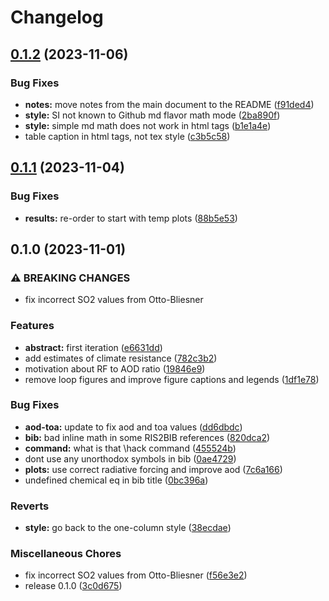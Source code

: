 # Changelog

## [0.1.2](https://github.com/engeir/parameter-scan/compare/v0.1.1...v0.1.2) (2023-11-06)


### Bug Fixes

* **notes:** move notes from the main document to the README ([f91ded4](https://github.com/engeir/parameter-scan/commit/f91ded48381ef2d700f94042a19113b940b50f65))
* **style:** SI not known to Github md flavor math mode ([2ba890f](https://github.com/engeir/parameter-scan/commit/2ba890f922820eb53e100d43a6bf55f5bc3d26cb))
* **style:** simple md math does not work in html tags ([b1e1a4e](https://github.com/engeir/parameter-scan/commit/b1e1a4ebd8e8e523411eb9941d5e873a640af162))
* table caption in html tags, not tex style ([c3b5c58](https://github.com/engeir/parameter-scan/commit/c3b5c58e37105fff98e88555f3d66ecc7677a6ee))

## [0.1.1](https://github.com/engeir/parameter-scan/compare/v0.1.0...v0.1.1) (2023-11-04)


### Bug Fixes

* **results:** re-order to start with temp plots ([88b5e53](https://github.com/engeir/parameter-scan/commit/88b5e53e3ee789cb1642b7f3c30f513429fe144c))

## 0.1.0 (2023-11-01)


### ⚠ BREAKING CHANGES

* fix incorrect SO2 values from Otto-Bliesner

### Features

* **abstract:** first iteration ([e6631dd](https://github.com/engeir/parameter-scan/commit/e6631dddf7d13befb3ee5401c3503cfa3dacbece))
* add estimates of climate resistance ([782c3b2](https://github.com/engeir/parameter-scan/commit/782c3b2465f8c3e02c392f0e3e369319bc11888c))
* motivation about RF to AOD ratio ([19846e9](https://github.com/engeir/parameter-scan/commit/19846e9d8e244f04835385bcee58e74d25295344))
* remove loop figures and improve figure captions and legends ([1df1e78](https://github.com/engeir/parameter-scan/commit/1df1e78ec7646b4e9ad8c8744026d4493ace4e02))


### Bug Fixes

* **aod-toa:** update to fix aod and toa values ([dd6dbdc](https://github.com/engeir/parameter-scan/commit/dd6dbdc5e494dc2a23b6c81434901b0228f87007))
* **bib:** bad inline math in some RIS2BIB references ([820dca2](https://github.com/engeir/parameter-scan/commit/820dca2cbf75c0e77711df08e34fa7f5d4c45b7e))
* **command:** what is that \hack command ([455524b](https://github.com/engeir/parameter-scan/commit/455524bec6b7ca606af86c85d8cd56a9230c35ae))
* dont use any unorthodox symbols in bib ([0ae4729](https://github.com/engeir/parameter-scan/commit/0ae47299ffa2e0fba2920b4e7823fa1f9036469e))
* **plots:** use correct radiative forcing and improve aod ([7c6a166](https://github.com/engeir/parameter-scan/commit/7c6a16699fbb8065419a1b04f71fee822361e0e0))
* undefined chemical eq in bib title ([0bc396a](https://github.com/engeir/parameter-scan/commit/0bc396a42cb12ea64935dc5eea56569f926df5c3))


### Reverts

* **style:** go back to the one-column style ([38ecdae](https://github.com/engeir/parameter-scan/commit/38ecdaec490af0af377b6d958356d92c68eb57f0))


### Miscellaneous Chores

* fix incorrect SO2 values from Otto-Bliesner ([f56e3e2](https://github.com/engeir/parameter-scan/commit/f56e3e2fb5cc6465a3d01503d05353e7c1f84be7))
* release 0.1.0 ([3c0d675](https://github.com/engeir/parameter-scan/commit/3c0d67506fcb1460daeb0f39bae2c5f1f69c6fbc))
